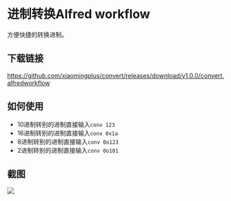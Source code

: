 # 进制转换Alfred workflow

方便快捷的转换进制。

## 下载链接

<https://github.com/xiaomingplus/convert/releases/download/v1.0.0/convert.alfredworkflow>

## 如何使用

- 10进制转别的进制直接输入```conv 123```
- 16进制转别的进制直接输入```conv 0x1a```
- 8进制转别的进制直接输入```conv 0o123```
- 2进制转别的进制直接输入```conv 0o101```

## 截图

![](https://ws1.sinaimg.cn/large/006tNc79gy1ft3w0tdynaj30v80e6q4c.jpg)

